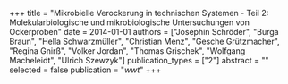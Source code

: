 +++
title = "Mikrobielle Verockerung in technischen Systemen - Teil 2: Molekularbiologische und mikrobiologische Untersuchungen von Ockerproben"
date = 2014-01-01
authors = ["Josephin Schröder", "Burga Braun", "Hella Schwarzmüller", "Christian Menz", "Gesche Grützmacher", "Regina Gnirß", "Volker Jordan", "Thomas Grischek", "Wolfgang Macheleidt", "Ulrich Szewzyk"]
publication_types = ["2"]
abstract = ""
selected = false
publication = "*wwt*"
+++

